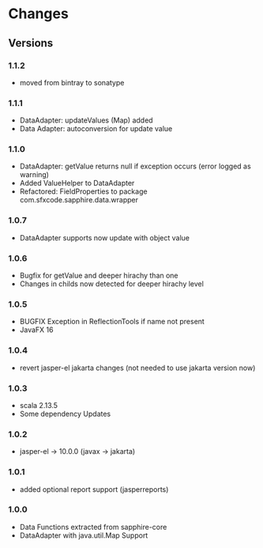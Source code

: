 # Changes

## Versions

### 1.1.2
* moved from bintray to sonatype

### 1.1.1
* DataAdapter: updateValues (Map) added
* Data Adapter: autoconversion for update value

### 1.1.0
* DataAdapter: getValue returns null if exception occurs (error logged as warning)
* Added ValueHelper to DataAdapter
* Refactored: FieldProperties to package com.sfxcode.sapphire.data.wrapper

### 1.0.7
* DataAdapter supports now update with object value

### 1.0.6
* Bugfix for getValue and deeper hirachy than one
* Changes in childs now detected for deeper hirachy level

### 1.0.5
* BUGFIX Exception in ReflectionTools if name not present
* JavaFX 16

### 1.0.4
* revert jasper-el jakarta changes (not needed to use jakarta version now)

### 1.0.3
* scala 2.13.5
* Some dependency Updates

### 1.0.2
* jasper-el -> 10.0.0 (javax -> jakarta)

### 1.0.1
* added optional report support (jasperreports)

### 1.0.0
* Data Functions extracted from sapphire-core
* DataAdapter with java.util.Map Support

